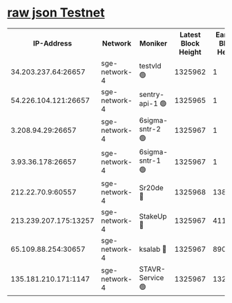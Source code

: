 
[raw json Testnet](https://rpc-check.sget.stavr.tech/sget/rpc-sget-result.json)
=


<table><tr><th>IP-Address</th><th>Network</th><th>Moniker</th><th>Latest Block Height</th><th>Earliest Block Height</th><th>Catching Up</th><th>Tx Index</th><th>Voting Power</th><th>Scan Time</th></tr><tr><td>34.203.237.64:26657</td><td>sge-network-4</td><td>testvld 🟢</td><td>1325962</td><td>1</td><td>False</td><td>on</td><td>0</td><td>2024-01-29T16:11:07.160097443UTC</td></tr><tr><td>54.226.104.121:26657</td><td>sge-network-4</td><td>sentry-api-1 🟢</td><td>1325965</td><td>1</td><td>False</td><td>on</td><td>0</td><td>2024-01-29T16:11:22.171454403UTC</td></tr><tr><td>3.208.94.29:26657</td><td>sge-network-4</td><td>6sigma-sntr-2 🟢</td><td>1325967</td><td>1</td><td>False</td><td>on</td><td>0</td><td>2024-01-29T16:11:32.270409015UTC</td></tr><tr><td>3.93.36.178:26657</td><td>sge-network-4</td><td>6sigma-sntr-1 🟢</td><td>1325967</td><td>1</td><td>False</td><td>on</td><td>0</td><td>2024-01-29T16:11:34.960284700UTC</td></tr><tr><td>212.22.70.9:60557</td><td>sge-network-4</td><td>Sr20de 🔴</td><td>1325968</td><td>138001</td><td>False</td><td>on</td><td>104</td><td>2024-01-29T16:11:37.734433058UTC</td></tr><tr><td>213.239.207.175:13257</td><td>sge-network-4</td><td>StakeUp 🔴</td><td>1325967</td><td>411001</td><td>False</td><td>off</td><td>100</td><td>2024-01-29T16:11:31.311307178UTC</td></tr><tr><td>65.109.88.254:30657</td><td>sge-network-4</td><td>ksalab 🔴</td><td>1325967</td><td>890001</td><td>False</td><td>off</td><td>1489</td><td>2024-01-29T16:11:35.314756216UTC</td></tr><tr><td>135.181.210.171:1147</td><td>sge-network-4</td><td>STAVR-Service 🟢</td><td>1325967</td><td>1322001</td><td>False</td><td>on</td><td>0</td><td>2024-01-29T16:11:31.659540885UTC</td></tr></table>

